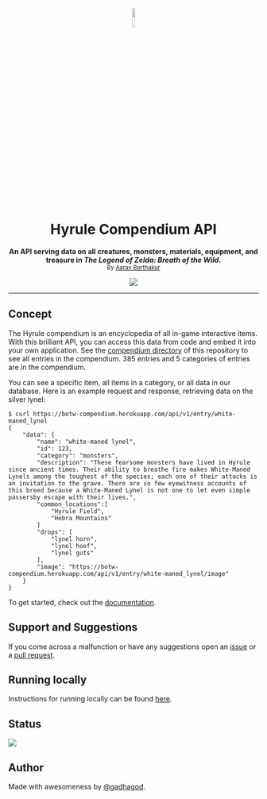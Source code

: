 <p align="center">
<img src="https://static.wikia.nocookie.net/characterprofile/images/c/c8/BotW_Link.png/revision/latest/scale-to-width-down/340?cb=20170306180639" length=10% width=10%>
</p>
<h1 align="center">Hyrule Compendium API</h1>
<p align="center"><b>An API serving data on all creatures, monsters, materials, equipment, and treasure in <i>The Legend of Zelda: Breath of the Wild</i>.</b><br>
<sub>By <a href="https://github.com/gadhagod">Aarav Borthakur</a></sub></p>
<p align="center">
    <a href="https://github.com/gadhagod/Hyrule-Compendium-API/actions/workflows/deployed-api-tests.yml">
        <img src="https://github.com/gadhagod/Hyrule-Compendium-API/actions/workflows/deployed-api-tests.yml/badge.svg">
    </a>
</p>

***

## Concept
The Hyrule compendium is an encyclopedia of all in-game interactive items. With this brilliant API, you can access this data from code and embed it into your own application. See the [compendium directory](compendium) of this repository to see all entries in the compendium. 385 entries and 5 categories of entries are in the compendium.

You can see a specific item, all items in a category, or all data in our database.
Here is an example request and response, retrieving data on the silver lynel:

    $ curl https://botw-compendium.herokuapp.com/api/v1/entry/white-maned_lynel
    {
        "data": {
            "name": "white-maned lynel",
            "id": 123,
            "category": "monsters",
            "description": "These fearsome monsters have lived in Hyrule since ancient times. Their ability to breathe fire makes White-Maned Lynels among the toughest of the species; each one of their attacks is an invitation to the grave. There are so few eyewitness accounts of this breed because a White-Maned Lynel is not one to let even simple passersby escape with their lives.",
            "common_locations":[
                "Hyrule Field",
                "Hebra Mountains"
            ]
            "drops": [
                "lynel horn",
                "lynel hoof",
                "lynel guts"
            ],
            "image": "https://botw-compendium.herokuapp.com/api/v1/entry/white-maned_lynel/image"
        }
    }

To get started, check out the [documentation](http://gadhagod.github.io/Hyrule-Compendium-API).

## Support and Suggestions
If you come across a malfunction or have any suggestions open an [issue](https://github.com/gadhagod/Hyrule-Compendium-API/issues) or a [pull request](https://github.com/gadhagod/Hyrule-Compendium-API/pulls).

## Running locally
Instructions for running locally can be found [here](local/README.md).

## Status
![](https://pyheroku-badge.herokuapp.com/?app=botw-compendium)

## Author
Made with awesomeness by [@gadhagod](https://github.com/gadhagod).
